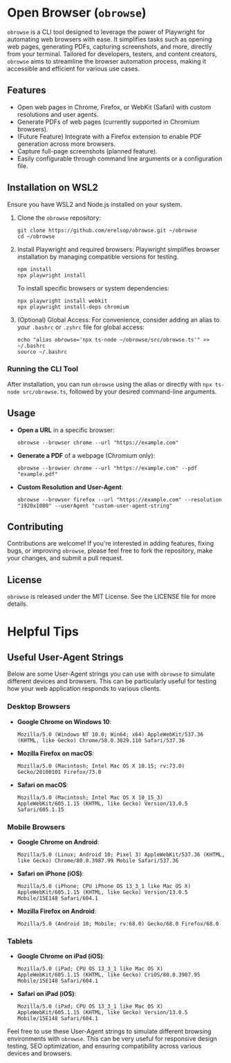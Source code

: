# Open Browser (`obrowse`)

`obrowse` is a CLI tool designed to leverage the power of Playwright for automating web browsers with ease. It simplifies tasks such as opening web pages, generating PDFs, capturing screenshots, and more, directly from your terminal. Tailored for developers, testers, and content creators, `obrowse` aims to streamline the browser automation process, making it accessible and efficient for various use cases.

## Features

- Open web pages in Chrome, Firefox, or WebKit (Safari) with custom resolutions and user agents.
- Generate PDFs of web pages (currently supported in Chromium browsers).
- (Future Feature) Integrate with a Firefox extension to enable PDF generation across more browsers.
- Capture full-page screenshots (planned feature).
- Easily configurable through command line arguments or a configuration file.

## Installation on WSL2

Ensure you have WSL2 and Node.js installed on your system.

1. Clone the `obrowse` repository:
   ```
   git clone https://github.com/erelsop/obrowse.git ~/obrowse
   cd ~/obrowse
   ```

2. Install Playwright and required browsers:
   Playwright simplifies browser installation by managing compatible versions for testing.
   ```
   npm install
   npx playwright install
   ```
   To install specific browsers or system dependencies:
   ```
   npx playwright install webkit
   npx playwright install-deps chromium
   ```

3. (Optional) Global Access:
   For convenience, consider adding an alias to your `.bashrc` or `.zshrc` file for global access:
   ```
   echo "alias obrowse='npx ts-node ~/obrowse/src/obrowse.ts'" >> ~/.bashrc
   source ~/.bashrc
   ```

### Running the CLI Tool

After installation, you can run `obrowse` using the alias or directly with `npx ts-node src/obrowse.ts`, followed by your desired command-line arguments.

## Usage

- **Open a URL** in a specific browser:
  ```
  obrowse --browser chrome --url "https://example.com"
  ```

- **Generate a PDF** of a webpage (Chromium only):
  ```
  obrowse --browser chrome --url "https://example.com" --pdf "example.pdf"
  ```

- **Custom Resolution and User-Agent**:
  ```
  obrowse --browser firefox --url "https://example.com" --resolution "1920x1080" --userAgent "custom-user-agent-string"
  ```

## Contributing

Contributions are welcome! If you're interested in adding features, fixing bugs, or improving `obrowse`, please feel free to fork the repository, make your changes, and submit a pull request.

## License

`obrowse` is released under the MIT License. See the LICENSE file for more details.

# Helpful Tips

## Useful User-Agent Strings

Below are some User-Agent strings you can use with `obrowse` to simulate different devices and browsers. This can be particularly useful for testing how your web application responds to various clients.

### Desktop Browsers

- **Google Chrome on Windows 10**:
  ```
  Mozilla/5.0 (Windows NT 10.0; Win64; x64) AppleWebKit/537.36 (KHTML, like Gecko) Chrome/58.0.3029.110 Safari/537.36
  ```

- **Mozilla Firefox on macOS**:
  ```
  Mozilla/5.0 (Macintosh; Intel Mac OS X 10.15; rv:73.0) Gecko/20100101 Firefox/73.0
  ```

- **Safari on macOS**:
  ```
  Mozilla/5.0 (Macintosh; Intel Mac OS X 10_15_3) AppleWebKit/605.1.15 (KHTML, like Gecko) Version/13.0.5 Safari/605.1.15
  ```

### Mobile Browsers

- **Google Chrome on Android**:
  ```
  Mozilla/5.0 (Linux; Android 10; Pixel 3) AppleWebKit/537.36 (KHTML, like Gecko) Chrome/80.0.3987.99 Mobile Safari/537.36
  ```

- **Safari on iPhone (iOS)**:
  ```
  Mozilla/5.0 (iPhone; CPU iPhone OS 13_3_1 like Mac OS X) AppleWebKit/605.1.15 (KHTML, like Gecko) Version/13.0.5 Mobile/15E148 Safari/604.1
  ```

- **Mozilla Firefox on Android**:
  ```
  Mozilla/5.0 (Android 10; Mobile; rv:68.0) Gecko/68.0 Firefox/68.0
  ```

### Tablets

- **Google Chrome on iPad (iOS)**:
  ```
  Mozilla/5.0 (iPad; CPU OS 13_3_1 like Mac OS X) AppleWebKit/605.1.15 (KHTML, like Gecko) CriOS/80.0.3987.95 Mobile/15E148 Safari/604.1
  ```

- **Safari on iPad (iOS)**:
  ```
  Mozilla/5.0 (iPad; CPU OS 13_3_1 like Mac OS X) AppleWebKit/605.1.15 (KHTML, like Gecko) Version/13.0.5 Mobile/15E148 Safari/604.1
  ```

Feel free to use these User-Agent strings to simulate different browsing environments with `obrowse`. This can be very useful for responsive design testing, SEO optimization, and ensuring compatibility across various devices and browsers.

